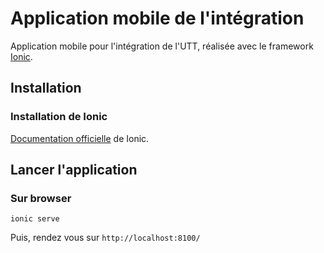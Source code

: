 # Application mobile de l'intégration

Application mobile pour l'intégration de l'UTT, réalisée avec le framework [Ionic](https://ionicframework.com/).

## Installation

### Installation de Ionic

[Documentation officielle](https://ionicframework.com/docs/intro/installation/) de Ionic.

## Lancer l'application

### Sur browser

```
ionic serve
```
Puis, rendez vous sur `http://localhost:8100/`
